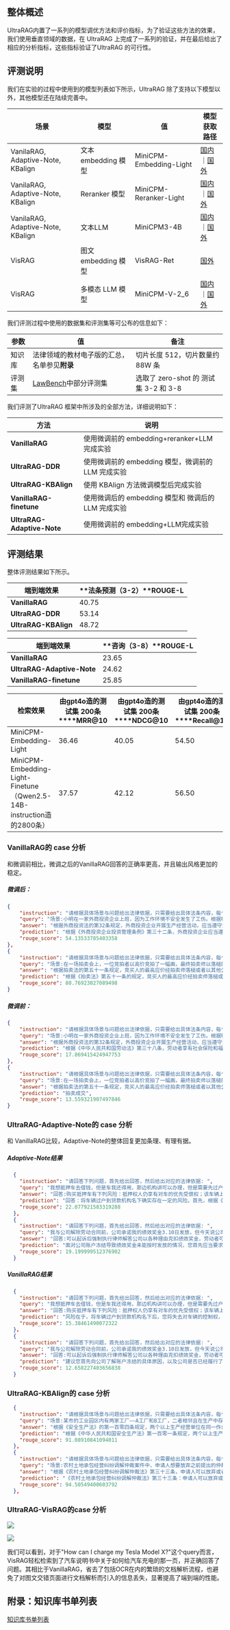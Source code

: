 ## 整体概述

UltraRAG内置了一系列的模型调优方法和评价指标，为了验证这些方法的效果，我们使用垂直领域的数据，在 UltraRAG 上完成了一系列的验证，并在最后给出了相应的分析指标，这些指标验证了UltraRAG 的可行性。

## 评测说明

我们在实验的过程中使用到的模型列表如下所示，UltraRAG 除了支持以下模型以外，其他模型还在陆续完善中。

| **场景**                    | **模型**      | **值**       | **模型获取路径**                                                                                         |
| --------------------------------- | ------------------- | ------------------ | -------------------------------------------------------------------------------------------------------------- |
| VanilaRAG, Adaptive-Note, KBalign | 文本embedding 模型  | MiniCPM-Embedding-Light | [国内](https://modelscope.cn/models/OpenBMB/MiniCPM-Embedding-Light)｜[国外](https://huggingface.co/OpenBMB/MiniCPM-Embedding-Light) |
| VanilaRAG, Adaptive-Note, KBalign | Reranker 模型       | MiniCPM-Reranker-Light | [国内](https://modelscope.cn/models/OpenBMB/MiniCPM-Reranker-Light)｜[国外](https://huggingface.co/OpenBMB/MiniCPM-Reranker-Light) |
| VanilaRAG, Adaptive-Note, KBalign | 文本LLM             | MiniCPM3-4B        | [国内](https://modelscope.cn/models/OpenBMB/MiniCPM3-4B)｜[国外](https://huggingface.co/openbmb/MiniCPM3-4B)         |
| VisRAG                            | 图文 embedding 模型 | VisRAG-Ret         | [国外](https://huggingface.co/openbmb/VisRAG-Ret)                                                                 |
| VisRAG                            | 多模态 LLM 模型     | MiniCPM-V-2_6      | [国内](https://modelscope.cn/models/OpenBMB/MiniCPM-V-2_6)｜[国外](https://huggingface.co/openbmb/MiniCPM-V-2_6)     |

我们评测过程中使用的数据集和评测集等可公布的信息如下：

| **参数** | **值**                                                  | **备注**                        |
| -------------- | ------------------------------------------------------------- | ------------------------------------- |
| 知识库         | 法律领域的教材电子版的汇总，名单参见**附录**            | 切片长度 512，切片数量约 88W 条       |
| 评测集         | [LawBench](https://github.com/open-compass/LawBench)中部分评测集 | 选取了 zero-shot 的 测试集 3-2 和 3-8 |

我们评测了UltraRAG 框架中所涉及的全部方法，详细说明如下：

| **方法**                   | **说明**                                     |
| -------------------------------- | -------------------------------------------------- |
| **VanillaRAG**             | 使用微调前的 embedding+reranker+LLM完成实验        |
| **UltraRAG-DDR**           | 使用微调前的 embedding 模型，微调前的 LLM 完成实验 |
| **UltraRAG-KBAlign**       | 使用 KBAlign 方法微调模型后完成实验                |
| **VanillaRAG-finetune**    | 使用微调后的 embedding 模型和 微调后的LLM 完成实验 |
| **UltraRAG-Adaptive-Note** | 使用微调前的 embedding+LLM完成实验                 |

## 评测结果

整体评测结果如下所示。

| **端到端效果**       | **法条预测（3-2）****ROUGE-L** |
| -------------------------- | ------------------------------------ |
| **VanillaRAG**       | 40.75                                |
| **UltraRAG-DDR**     | 53.14                                |
| **UltraRAG-KBAlign** | 48.72                                |

| **端到端效果**             | **咨询（3-8）****ROUGE-L** |
| -------------------------------- | -------------------------------- |
| **VanillaRAG**             | 23.65                            |
| **UltraRAG-Adaptive-Note** | 24.62                            |
| **VanillaRAG-finetune**    | 25.85                            |

| **检索效果**                                              | **由gpt4o造的测试集 200条****MRR@10** | **由gpt4o造的测试集 200条****NDCG@10** | **由gpt4o造的测试集 200条****Recall@10** |
| --------------------------------------------------------------- | ------------------------------------------- | -------------------------------------------- | ---------------------------------------------- |
| MiniCPM-Embedding-Light                                             | 36.46                                       | 40.05                                        | 54.50                                          |
| MiniCPM-Embedding-Light-Finetune（Qwen2.5-14B-instruction造的2800条） | 37.57                                       | 42.12                                        | 56.50                                          |

### VanillaRAG的 case 分析

和微调前相比，微调之后的VanillaRAG回答的正确率更高，并且输出风格更加的稳定。

##### 微调后：

```JSON
{
    "instruction": "请根据具体场景与问题给出法律依据，只需要给出具体法条内容，每个场景仅涉及一个法条。",
    "query": "场景:小明在一家外商投资企业上班，因为工作环境不安全发生了工伤。根据哪条法律，外商投资企业应该遵守劳动保护的规定？",
    "answer": "根据外商投资法的第32条规定，外商投资企业开展生产经营活动，应当遵守法律、行政法规有关劳动保护的规定。因此，外商投资企业应该确保员工的工作环境安全，遵守国家劳动保护相关的法律法规。当员工因为工作原因受伤时，企业还应该提供相应的医疗救治，同时积极协助员工申请工伤保险福利。",
    "prediction": "根据《外商投资企业投资管理条例》第三十二条，外商投资企业应当遵守法律、行政法规有关劳动保护、社会保险的规定。因此，外商投资企业应该遵守劳动保护的规定，确保工作环境安全，防止工伤事故的发生。",
    "rouge_score": 54.13533785403358
},
{
    "instruction": "请根据具体场景与问题给出法律依据，只需要给出具体法条内容，每个场景仅涉及一个法条。",
    "query": "场景:在一场拍卖会上，一位竞拍者以高价竞拍了一幅画，最终拍卖师以落槌的方式确认了竞拍者的最高应价。根据法律规定，竞买人的最高应价被确认后，拍卖的状态是什么？",
    "answer": "根据拍卖法的第五十一条规定，竞买人的最高应价经拍卖师落槌或者以其他公开表示买定的方式确认后，拍卖成交。因此，在这个场景中，经过拍卖师的确认后，竞拍者的最高应价确定且公示，拍卖达成成交状态。",
    "prediction": "根据《拍卖法》第五十一条的规定，竞买人的最高应价经拍卖师落槌或者以其他公开表示卖定的方式确认后，拍卖的状态是“拍卖成交”。",
    "rouge_score": 80.76923027089498
}
```

##### 微调前：

```JSON
{
    "instruction": "请根据具体场景与问题给出法律依据，只需要给出具体法条内容，每个场景仅涉及一个法条。",
    "query": "场景:小明在一家外商投资企业上班，因为工作环境不安全发生了工伤。根据哪条法律，外商投资企业应该遵守劳动保护的规定？",
    "answer": "根据外商投资法的第32条规定，外商投资企业开展生产经营活动，应当遵守法律、行政法规有关劳动保护的规定。因此，外商投资企业应该确保员工的工作环境安全，遵守国家劳动保护相关的法律法规。当员工因为工作原因受伤时，企业还应该提供相应的医疗救治，同时积极协助员工申请工伤保险福利。",
    "prediction": "根据《中华人民共和国劳动法》第三十八条，劳动者享有社会保险和福利的权利。劳动者在患病或者非因工负伤时，享受医疗期；在工伤治疗期间，原工资待遇不变，由企业按照因公负伤的原则支付各项相关待遇。此外，根据《中华人民共和国劳动合同法》第九条，用人单位招用劳动者，不得要求劳动者提供单身证明、性别证明、年龄证明等与应聘职位无关的个人信息，不得以民族、种族、性别、宗教信仰、残疾、感染艾滋病病毒等为由拒绝录用，不得歧视或者变相歧视。同时，用人单位应当依法为劳动者缴纳社会保险费，并为劳动者创造安全、健康的工作环境，预防职业病，防止事故发生。如果发生工伤事故，劳动者有权获得医疗救治和经济补偿。根据《中华人民共和国安全生产法》第二十七条，矿山、建筑施工企业和危险品、烟花爆竹、民用爆破器材生产企业，应当建立应急救援体系，制定应急预案，并定期进行演练。其他生产经营单位从事有关易燃、易爆、毒性、放射性、有腐蚀性、有致癌、致畸、致变的原料、产品、设备、工艺、包装、储存或者运输的活动，以及从事高空、高压、高速、深潜、地下、水上、水下等高风险活动的，应当建立应急救援体系，制定应急预案，并定期进行演练。生产经营单位必须保险综合保险。此外，根据《中华人民共和国职业病防治法》第五条，国务院和县级以上地方人民政府卫生行政部门分别负责全国和具体行政区域内的职业病防治及其监督管理工作。根据《中华人民共和国职业病防治法》第二十六条，对可能发生职业病危害的作业岗位，应当向其工作人员发放个人使用的职业病防护设备和用品，并定期进行职业健康检查。发生或者可能发生急性职业病危害事故时，用人单位应当立即采取应急救援措施；接到职业病危害事故伤害的职工，有权要求及时救治、进行健康检查和职业病诊疗、安置备用岗位、对承担责任给予补偿，并有权向有关部门提出对违法行为的投诉。",
    "rouge_score": 17.869415424947753
},
{
    "instruction": "请根据具体场景与问题给出法律依据，只需要给出具体法条内容，每个场景仅涉及一个法条。",
    "query": "场景:在一场拍卖会上，一位竞拍者以高价竞拍了一幅画，最终拍卖师以落槌的方式确认了竞拍者的最高应价。根据法律规定，竞买人的最高应价被确认后，拍卖的状态是什么？",
    "answer": "根据拍卖法的第五十一条规定，竞买人的最高应价经拍卖师落槌或者以其他公开表示买定的方式确认后，拍卖成交。因此，在这个场景中，经过拍卖师的确认后，竞拍者的最高应价确定且公示，拍卖达成成交状态。",
    "prediction": "拍卖成交",
    "rouge_score": 13.559321907497846
}
```

### **UltraRAG-Adaptive-Note的 case 分析**

和 VanillaRAG比较，Adaptive-Note的整体回复更加条理、有理有据。

##### Adaptive-Note结果

```JSON
  {
    "instruction": "请回答下列问题，首先给出回答，然后给出对应的法律依据: ",
    "query": "我想抵押车去借钱，但是车我还得用，那边机构讲可以办理，但是需要先过户到他们公司名下请问这有什么风险吗？",
    "answer": "回答:购买抵押车有下列风险：抵押权人仍享有对车的优先受偿权；该车辆上可能设有多重担保或者债权；车辆不能过户；以及办理保险、机动车年审等手续时可能会缺少相关的材料，办理比较困难。法律依据:《民法典》第四百零五条抵押权设立前，抵押财产已经出租并转移占有的，原租赁关系不受该抵押权的影响。第四百零六条抵押期间，抵押人可以转让抵押财产。当事人另有约定的，按照其约定。抵押财产转让的，抵押权不受影响。抵押人转让抵押财产的，应当及时通知抵押权人。抵押权人能够证明抵押财产转让可能损害抵押权的，可以请求抵押人将转让所得的价款向抵押权人提前清偿债务或者提存。转让的价款超过债权数额的部分归抵押人所有，不足部分由债务人清偿。",
    "prediction": "回答：将车辆过户到贷款机构名下确实存在一定的风险。首先，根据《民法典》第406条的规定，即使你已经办理了过户登记，贷款机构仍可主张抵押物所有权变动对其不发生效力，这意味着如果贷款机构未能按时收回贷款，你仍然拥有车辆的所有权。然而，一旦车辆被贷款机构强行扣押，可能会对你造成不便。\n\n此外，贷款机构要求将车辆过户到其名下，可能意味着他们希望对车辆拥有一定的控制权，这可能会影响到你对车辆的使用和处置。尽管贷款机构可以就车辆的使用进行限制，但你作为车主，有权拒绝不合理的使用要求。如果你认为贷款机构的要求不合理，可以与他们进行沟通，或者寻求法律咨询，以保护自己的权益。\n\n综上所述，将车辆过户到贷款机构名下存在一定的风险，包括贷款机构可能对你的车辆使用进行限制，以及在贷款未能偿还的情况下，贷款机构可能对你的车辆采取措施。在考虑是否同意过户之前，建议仔细评估自身的经济状况和与贷款机构之间的合同条款，确保自己的权益得到充分保护。",
    "rouge_score": 22.077921583319288
  },
  {
    "instruction": "请回答下列问题，首先给出回答，然后给出对应的法律依据: ",
    "query": "我与公司解除劳动合同前，公司承诺我的绩效奖金3.10日发放，但今天说公司的账户冻结了请问我该怎么办？",
    "answer": "回答:可以起诉后强制执行律师解答公司以各种理由克扣绩效奖金，劳动者可以到劳动合同履行地或用人单位所在地的劳动仲裁委员会申请仲裁；也可以向劳动行政部门投诉，责令其支付劳动者工资，并可责令其支付赔偿金。法律依据:《工资支付暂行规定》第十八条各级劳动行政部门有权监察用人单位工资支付的情况。用人单位有下列侵害劳动者合法权益行为的，由劳动行政部门责令其支付劳动者工资和经济补偿，并可责令其支付赔偿金:（一）克扣或者无故拖欠劳动者工资的；（二）拒不支付劳动者延长工作时间工资的；（三）低于当地最低工资标准支付劳动者工资的。经济补偿和赔偿金的标准，按国家有关规定执行。第十九条劳动者与用人单位因工资支付发生劳动争议的，当事人可依法向劳动争议仲裁机关申请仲裁。对仲裁裁决不服的，可以向人民法院提起诉讼。律师解答公司账户被冻结的，无法付款，因此需要向法院申请解封。一般来说，账户中有员工工资的，公司以此为理由请求解封的，法院一般都会同意解封，之后可以依法支付工资。",
    "prediction": "面对公司账户冻结导致绩效奖金未能按时发放的情况，您首先应当要求公司提供其与法院的沟通记录，以及法院是否已受理破产申请的通知，以便确认公司的财务状况和可能的解决方案。根据《企业破产法》第19条的规定，如果公司确实存在破产风险，您可以要求公司采取措施解决账户冻结问题，或者依法申请个人工资和奖金的支付。\n\n同时，您应了解银行账户冻结的法律后果，以及公司是否有责任承担因账户冻结给您带来的损失。如果公司未能在合理期限内解决账户冻结问题，您有权要求公司赔偿相应的经济损失，包括但不限于利息损失和诉讼费用。在这种情况下，您可以考虑寻求法律援助，以维护自己的合法权益。\n\n此外，根据《劳动合同法》第50条的规定，公司在解除或终止劳动合同时，应出具书面证明并在15日内为劳动者办理档案和社会保险关系转移手续。如果您尚未找到新的接收单位，可以将档案和社会保险关系暂存入职业介绍服务中心或人才管理中心。因此，在解除劳动合同后，您应要求公司及时办理档案和社会保险关系转移手续，以保障自己的合法权益。\n\n最后，对于个人存款账户实名制，个人在开设银行账户时需提供真实有效的身份证明，银行将核实无误后办理开户手续。在取款时，需持存折或银行卡到银行柜台进行操作。因此，您应确保自己的银行账户信息真实有效，以避免因账户信息错误导致的损失。\n\n总之，在面对公司账户冻结导致绩效奖金未能按时发放的情况时，您应要求公司提供解决措施，了解银行账户冻结的法律后果，并寻求法律援助以维护自己的合法权益。同时，您还应关注档案和社会保险关系转移手续的办理，以保障自己的合法权益。",
    "rouge_score": 19.199999512376902
  }
```

##### VanillaRAG结果

```JSON
  {
    "instruction": "请回答下列问题，首先给出回答，然后给出对应的法律依据: ",
    "query": "我想抵押车去借钱，但是车我还得用，那边机构讲可以办理，但是需要先过户到他们公司名下请问这有什么风险吗？",
    "answer": "回答:购买抵押车有下列风险：抵押权人仍享有对车的优先受偿权；该车辆上可能设有多重担保或者债权；车辆不能过户；以及办理保险、机动车年审等手续时可能会缺少相关的材料，办理比较困难。法律依据:《民法典》第四百零五条抵押权设立前，抵押财产已经出租并转移占有的，原租赁关系不受该抵押权的影响。第四百零六条抵押期间，抵押人可以转让抵押财产。当事人另有约定的，按照其约定。抵押财产转让的，抵押权不受影响。抵押人转让抵押财产的，应当及时通知抵押权人。抵押权人能够证明抵押财产转让可能损害抵押权的，可以请求抵押人将转让所得的价款向抵押权人提前清偿债务或者提存。转让的价款超过债权数额的部分归抵押人所有，不足部分由债务人清偿。",
    "prediction": "风险在于，将车辆过户到贷款机构名下后，您将失去对车辆的控制权，并且如果贷款不能按时偿还，贷款机构可能依法采取强制执行措施，如托管、拍卖等，从而导致您失去车辆所有权。此外，这种操作也可能影响您今后的车辆抵押能力。建议在做出决策前，详细了解相关法规政策并咨询专业法律人士的意见。",
    "rouge_score": 15.38461490072322
  }，
  {
    "instruction": "请回答下列问题，首先给出回答，然后给出对应的法律依据: ",
    "query": "我与公司解除劳动合同前，公司承诺我的绩效奖金3.10日发放，但今天说公司的账户冻结了请问我该怎么办？",
    "answer": "回答:可以起诉后强制执行律师解答公司以各种理由克扣绩效奖金，劳动者可以到劳动合同履行地或用人单位所在地的劳动仲裁委员会申请仲裁；也可以向劳动行政部门投诉，责令其支付劳动者工资，并可责令其支付赔偿金。法律依据:《工资支付暂行规定》第十八条各级劳动行政部门有权监察用人单位工资支付的情况。用人单位有下列侵害劳动者合法权益行为的，由劳动行政部门责令其支付劳动者工资和经济补偿，并可责令其支付赔偿金:（一）克扣或者无故拖欠劳动者工资的；（二）拒不支付劳动者延长工作时间工资的；（三）低于当地最低工资标准支付劳动者工资的。经济补偿和赔偿金的标准，按国家有关规定执行。第十九条劳动者与用人单位因工资支付发生劳动争议的，当事人可依法向劳动争议仲裁机关申请仲裁。对仲裁裁决不服的，可以向人民法院提起诉讼。律师解答公司账户被冻结的，无法付款，因此需要向法院申请解封。一般来说，账户中有员工工资的，公司以此为理由请求解封的，法院一般都会同意解封，之后可以依法支付工资。",
    "prediction": "建议您首先向公司了解账户冻结的具体原因，以及公司是否已经履行了承诺，并尝试与公司进行沟通。如果无法解决问题，您可以向当地劳动监察部门举报，维护自己的合法权益。同时，您还可以咨询专业的法律人士以获取更具体的帮助和建议。",
    "rouge_score": 12.658227403656838
  }
```

### **UltraRAG-KBAlign的 case 分析**

```JSON
  {
    "instruction": "请根据具体场景与问题给出法律依据，只需要给出具体法条内容，每个场景仅涉及一个法条。",
    "query": "场景:某市的工业园区内有两家工厂——A工厂和B工厂，二者相邻且在生产中存在潜在安全隐患。然而，这两家工厂并没有签订安全生产管理协议，也没有指定专职安全生产管理人员进行安全检查与协调。根据相关法律规定，这两家工厂会受到什么样的处罚？",
    "answer": "根据《安全生产法》的第一百零四条规定，两个以上生产经营单位在同一作业区域内进行可能危及对方安全生产的生产经营活动，未签订安全生产管理协议或者未指定专职安全生产管理人员进行安全检查与协调的，责令限期改正，处五万元以下的罚款，对其直接负责的主管人员和其他直接责任人员处一万元以下的罚款；逾期未改正的，责令停产停业。因此，A工厂和B工厂需要被责令限期改正并处以罚款，同时相关的主管人员和责任人员也将被处罚。",
    "prediction": "根据《中华人民共和国安全生产法》第一百零一条规定，两个以上生产经营单位在同一作业区域内进行可能危及对方安全生产的生产经营活动，未签订安全生产管理协议或者未指定专职安全生产管理人员进行安全检查与协调的，责令限期改正，可以处五万元以下的罚款，对其直接负责的主管人员和其他直接责任人员可以处一万元以下的罚款；逾期未改正的，责令停产停业。因此，A工厂和B工厂将受到罚款和停产停业的处罚。",
    "rouge_score": 91.08910841094011
  },
  {
    "instruction": "请根据具体场景与问题给出法律依据，只需要给出具体法条内容，每个场景仅涉及一个法条。",
    "query": "场景:农村土地承包经营纠纷调解仲裁案件中，申请人想要放弃之前提出的仲裁请求，被申请人想要提出反请求。根据哪条法律，申请人可以放弃或变更仲裁请求？被申请人有哪些权利？",
    "answer": "根据《农村土地承包经营纠纷调解仲裁法》第三十三条，申请人可以放弃或者变更仲裁请求。被申请人可以承认或者反驳仲裁请求，同时有权提出反请求。",
    "prediction": "《农村土地承包经营纠纷调解仲裁法》第三十三条：申请人可以放弃或者变更仲裁请求。被申请人可以承认或者反驳仲裁请求，有权提出反请求。",
    "rouge_score": 94.50549400603792
  },
```

### **UltraRAG-VisRAG的case 分析**

![](../assets/en/visrag1.jpg)

![](../assets/en/visrag2.png)

我们可以看到，对于"How can I charge my Tesla Model X?"这个query而言，VisRAG轻松检索到了汽车说明书中关于如何给汽车充电的那一页，并正确回答了问题。其相比于VanillaRAG，省去了包括OCR在内的繁琐的文档解析流程，也避免了对图文交错页面进行文档解析而引入的信息丢失，显著提高了端到端的性能。

## 附录：知识库书单列表

[知识库书单列表](../law_book_list.txt)
